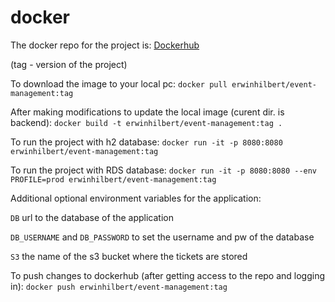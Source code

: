 # docker

The docker repo for the project is: [Dockerhub](https://hub.docker.com/repository/docker/erwinhilbert/event-management)

(tag - version of the project)

To download the image to your local pc: `docker pull erwinhilbert/event-management:tag`

After making modifications to update the local image (curent dir. is backend): `docker build -t erwinhilbert/event-management:tag .`

To run the project with h2 database: `docker run -it -p 8080:8080 erwinhilbert/event-management:tag`

To run the project with RDS database: `docker run -it -p 8080:8080 --env PROFILE=prod erwinhilbert/event-management:tag`

Additional optional environment variables for the application:

`DB` url to the database of the application

`DB_USERNAME` and `DB_PASSWORD` to set the username and pw of the database

`S3` the name of the s3 bucket where the tickets are stored

To push changes to dockerhub (after getting access to the repo and logging in): `docker push erwinhilbert/event-management:tag`
